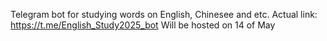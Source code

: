 Telegram bot for studying words on English, Chinesee and etc.
Actual link: https://t.me/English_Study2025_bot
Will be hosted on 14 of May
